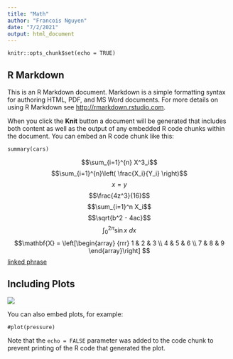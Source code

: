 ```yaml
---
title: "Math"
author: "Francois Nguyen"
date: "7/2/2021"
output: html_document
---
```


```{r setup, include=FALSE}
knitr::opts_chunk$set(echo = TRUE)
```

## R Markdown

This is an R Markdown document. Markdown is a simple formatting syntax for authoring HTML, PDF, and MS Word documents. For more details on using R Markdown see <http://rmarkdown.rstudio.com>.

When you click the **Knit** button a document will be generated that includes both content as well as the output of any embedded R code chunks within the document. You can embed an R code chunk like this:

```{r cars}
summary(cars)
```
$$\sum_{i=1}^{n} X^3_i$$
$$\sum_{i=1}^{n}\left( \frac{X_i}{Y_i} \right)$$
$$x=y$$
$$\frac{4z^3}{16}$$
$$\sum_{i=1}^n X_i$$
$$\sqrt{b^2 - 4ac}$$
$$\int_0^{2\pi} \sin x~dx$$
$$\mathbf{X} = \left[\begin{array}
{rrr}
1 & 2 & 3 \\
4 & 5 & 6 \\
7 & 8 & 9
\end{array}\right]
$$
[linked phrase](https://commons.wikimedia.org/wiki/File:Duck.jpg)

## Including Plots
![](https://upload.wikimedia.org/wikipedia/commons/2/2d/Duck.jpg)

You can also embed plots, for example:

```{r pressure, echo=FALSE}
#plot(pressure)

```

Note that the `echo = FALSE` parameter was added to the code chunk to prevent printing of the R code that generated the plot.
